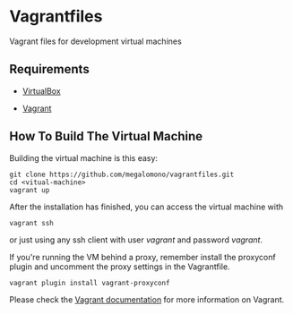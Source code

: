 Vagrantfiles
=========

Vagrant files for development virtual machines

## Requirements

* [VirtualBox](https://www.virtualbox.org)

* [Vagrant](http://vagrantup.com)

## How To Build The Virtual Machine

Building the virtual machine is this easy:

    git clone https://github.com/megalomono/vagrantfiles.git
    cd <vitual-machine>
    vagrant up

After the installation has finished, you can access the virtual machine with

    vagrant ssh

or just using any ssh client with user _vagrant_ and password _vagrant_.

If you're running the VM behind a proxy, remember install the proxyconf plugin and uncomment the proxy settings in the Vagrantfile.

    vagrant plugin install vagrant-proxyconf

Please check the [Vagrant documentation](http://docs.vagrantup.com/v2/) for more information on Vagrant.
